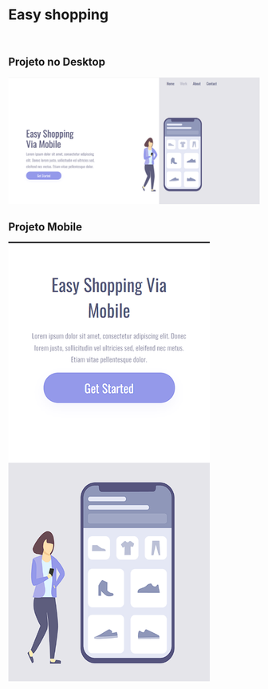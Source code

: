<h1>Easy shopping</h1>
<br>
<h2>Projeto no Desktop</h2>

<img src="https://github.com/GabrielCosta777/Projeto-responsivo/blob/main/assets/Desktop.png.png?raw=true">

<h2>Projeto Mobile</h2>
<img src="https://github.com/GabrielCosta777/Projeto-responsivo/blob/main/assets/mobile.png.png?raw=true">




